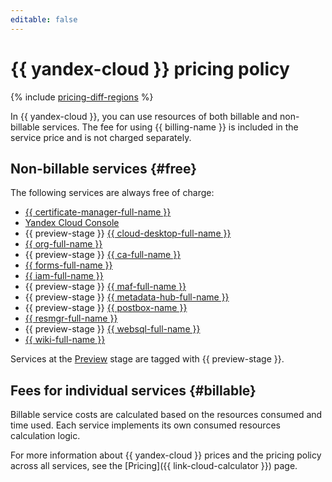 ```yaml
---
editable: false
---
```


# {{ yandex-cloud }} pricing policy

{% include [pricing-diff-regions](../_includes/pricing-diff-regions.md) %}

In {{ yandex-cloud }}, you can use resources of both billable and non-billable services. The fee for using {{ billing-name }} is included in the service price and is not charged separately.


## Non-billable services {#free}

The following services are always free of charge:

* [{{ certificate-manager-full-name }}](../certificate-manager/pricing.md)
* [Yandex Cloud Console](../console/pricing.md)
* {{ preview-stage }} [{{ cloud-desktop-full-name }}](../cloud-desktop/pricing.md)
* [{{ org-full-name }}](../organization/pricing.md)
* {{ preview-stage }} [{{ ca-full-name }}](../code-assistant/pricing.md)
* [{{ forms-full-name }}](../forms/pricing.md)
* [{{ iam-full-name }}](../iam/pricing.md)
* {{ preview-stage }} [{{ maf-full-name }}](../managed-airflow/pricing.md)
* {{ preview-stage }} [{{ metadata-hub-full-name }}](../metadata-hub/pricing.md)
* {{ preview-stage }} [{{ postbox-name }}](../postbox/pricing.md)
* [{{ resmgr-full-name }}](../resource-manager/pricing.md)
* {{ preview-stage }} [{{ websql-full-name }}](../websql/pricing.md)
* [{{ wiki-full-name }}](../wiki/pricing.md)

 Services at the [Preview](../overview/concepts/launch-stages.md) stage are tagged with {{ preview-stage }}.

## Fees for individual services {#billable}

Billable service costs are calculated based on the resources consumed and time used. Each service implements its own consumed resources calculation logic.

For more information about {{ yandex-cloud }} prices and the pricing policy across all services, see the [Pricing]({{ link-cloud-calculator }}) page.


